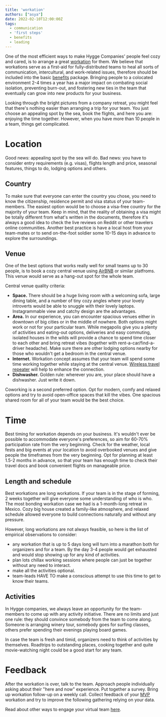 ```yaml
---
title: 'workation'
authors: ["asya"]
date: 2022-02-10T12:00:00Z
tags:
  - communication
  - 'first steps'
  - benefits
  - leading
---
```


One of the most efficient ways to make Hygge Companies' people feel cozy and cared, is to arrange a great [workation](https://www.urbandictionary.com/define.php?term=workation) for them. We believe that workations serve as a first-aid for fully-distributed teams to heal all sorts of communication, intercultural, and work-related issues, therefore should be included into the basic [benefits](https://hygge.work/tags/benefits/) package. Bringing people to a colocated environment 2-4 times a year has a major impact on combating social isolation, preventing burn-out, and fostering new ties in the team that eventually can grow into new products for your business.

Looking through the bright pictures from a company retreat, you might feel that there's nothing easier than arranging a trip for your team. You just choose an appealing spot by the sea, book the flights, and here you are: enjoying the time together. However, when you have more than 10 people in a team, things get complicated. 

# Location
 Good news: appealing spot by the sea will do. Bad news: you have to consider entry requirements (e.g. visas), flights length and price, seasonal features, things to do, lodging options and others.

 ## Country  
 To make sure that everyone can enter the country you chose, you need to know the citizenship, residence permit and visa status of your team-members. The easiest option would be to choose a visa-free country for the majority of your team. Keep in mind, that the reality of obtaining a visa might be totally different from what's written in the documents, therefore it's always a good idea to check the live reviews on Reddit or other travelers online communities. Another best practice is have a local host from your team-mates or to send on-the-foot soldier some 10-15 days in advance to explore the surroundings. 

 ## Venue
One of the best options that works really well for small teams up to 30 people, is to book a cozy central venue using [AirBNB](https://en.airbnb.com/) or similar platfroms. This venue would serve as a hang-out spot for the whole team. 

Central venue quality criteria:
- **Space.** There should be a huge living room with a welcoming sofa, large dining table, and a number of tiny cozy angles where your lovely introverts would be able to snuggle with their lovely laptops. Instagrammable view and catchy design are the advantages. 
- **Area.** In our experience, you can encounter spacious venues either in downtown of big cities or in the middle of nowhere. Both options might work or not for your particular team. While megapolis give you a plenty of activities and eating-out options, deliveries and easy commuting, isolated houses in the wilds will provide a chance to spend time closer to each other and bring retreat vibes (together with rent-a-car/find-a-driver headache). Make sure there are other lodging options nearby for those who wouldn't get a bedroom in the central venue.
- **Internet.** Workation concept assumes that your team will spend some time working together while staying at the central venue. [Wireless travel repeater](https://www.amazon.com/GL-iNet-GL-MT1300-Wireless-Pocket-Sized-Repeater/dp/B08MKZXGBY/) will help to enhance the connection. 
- **Dishwasher.** Golden rule: wherever you are, your place should have a dishwasher. Just write it down. 

Coworking is a second preferred option. Opt for modern, comfy and relaxed options and try to avoid open-office spaces that kill the vibes. One spacious shared room for all of your team would be the best choice.  

# Time  
Best timing for workation depends on your business. It's wouldn't ever be possible to accommodate everyone's preferences, so aim for 60-70% participation rate from the very beginning. Check for the weather, local fests and big events at your location to avoid overbooked venues and give people the timeframes from the very beginning. Opt for planning at least 1.5-2 months in advance, so that your team has enough time to check their travel docs and book convenient flights on manageable price.

## Length and schedule
Best workations are long workations. If your team is in the stage of forming, 2 weeks together will give everyone some understanding of who is who. The most bonding workation case we had is a 1-month-long retreat in Mexico. Cozy big house created a family-like atmosphere, and relaxed schedule allowed everyone to build connections naturally and without any pressure.

However, long workations are not always feasible, so here is the list of empirical observations to consider:
- any workation that is up to 5 days long will turn into a marathon both for organizers and for a team. By the day 3-4 people would get exhausted and would stop showing up for any kind of activities.
- plan lots chillax working sessions where people can just be together without any need to interact.
- make all the activities optional.
- team-leads HAVE TO make a conscious attempt to use this time to get to know their teams.

## Activities
In Hygge companies, we always leave an opportunity for the team-members to come up with any activity initiative. There are no limits and just one rule: they should convince somebody from the team to come along. Someone is arranging winery tour, somebody goes for surfing classes, others prefer spending their evenings playing board games. 

In case the team is fresh and timid, organizers need to think of activities by themselves. Roadtrips to outstanding places, cooking together and quite movie-watching night could be a good start for any team.

# Feedback
After the workation is over, talk to the team. Approach people individually asking about their "here and now" experience. Put together a survey. Bring up workation follow-up on a weekly call. Collect feedback of your [MVP](https://hygge.work/remote-work/planning/#mvp) workation and try to improve the following gathering relying on your data.

Read about other ways to engage your virtual team [here](https://hygge.work/communication/staying-social/). 